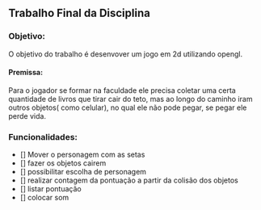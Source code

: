## Trabalho Final da Disciplina

### Objetivo:
O objetivo do trabalho é desenvover um jogo em 2d utilizando opengl.

#### Premissa:
Para o jogador se  formar na faculdade ele precisa coletar uma certa quantidade de livros que tirar cair do teto,
mas ao longo do caminho iram outros objetos( como celular), no qual ele não pode pegar, se pegar ele perde vida.

### Funcionalidades:
 - [] Mover o personagem com as setas
 - [] fazer os objetos cairem
 - [] possibilitar escolha de personagem
 - [] realizar contagem da pontuação a partir da colisão dos objetos
 - [] listar pontuação
 - [] colocar som